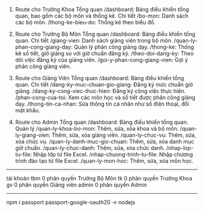 1. Route cho Trưởng Khoa
   Tổng quan
   /dashboard: Bảng điều khiển tổng quan, bao gồm các bộ môn và thống kê.
   Chi tiết
   /bo-mon: Danh sách các bộ môn.
   /thong-ke-bieu-do: Thống kê theo biểu đồ.
2. Route cho Trưởng Bộ Môn
   Tổng quan
   /dashboard: Bảng điều khiển tổng quan.
   Chi tiết
   /giang-vien: Danh sách giảng viên trong bộ môn.
   /quan-ly-phan-cong-giang-day: Quản lý phân công giảng dạy.
   /thong-ke: Thống kê số tiết, giờ giảng so với giờ chuẩn đăng ký.
   /theo-doi-dang-ky: Theo dõi việc đăng ký của giảng viên.
   /goi-y-phan-cong-giang-vien: Gợi ý phân công giảng viên.
3. Route cho Giảng Viên
   Tổng quan
   /dashboard: Bảng điều khiển tổng quan.
   Chi tiết
   /dang-ky-muc-chuan-gio-giang: Đăng ký mức chuẩn giờ giảng.
   /dang-ky-cong-viec-thuc-hien: Đăng ký công việc thực hiện.
   /phan-cong-cua-toi: Xem các môn học và số tiết được phân công giảng dạy.
   /thong-tin-ca-nhan: Sửa thông tin cá nhân như số điện thoại, đổi mật khẩu.

4. Route cho Admin
   Tổng quan
   /dashboard: Bảng điều khiển tổng quan.
   Quản lý
   /quan-ly-khoa-bo-mon: Thêm, sửa, xóa khoa và bộ môn.
   /quan-ly-giang-vien: Thêm, sửa, xóa giảng viên.
   /quan-ly-chuc-vu: Thêm, sửa, xóa chức vụ.
   /quan-ly-danh-muc-gio-chuan: Thêm, sửa, xóa danh mục giờ chuẩn.
   /quan-ly-chuc-danh: Thêm, sửa, xóa chức danh.
   /nhap-lop-tu-file: Nhập lớp từ file Excel.
   /nhap-chuong-trinh-tu-file: Nhập chương trình đào tạo từ file Excel.
   /quan-ly-mon-hoc: Thêm, sửa, xóa môn học.

---

tài khoản
tbm 0 phân quyền Trưởng Bộ Môn
tk 0 phân quyền Trưởng Khoa
gv 0 phân quyền Giảng viên
admin 0 phân quyền Admin

---

npm i passport passport-google-oauth20 -> nodejs
